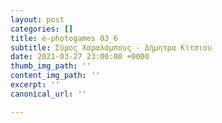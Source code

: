 ```yaml
---
layout: post
categories: []
title: e-photogames 03_6
subtitle: Σύμος Χαραλάμπους - Δήμητρα Κίτσιου
date: 2021-03-27 23:00:00 +0000
thumb_img_path: ''
content_img_path: ''
excerpt: ''
canonical_url: ''

---
```

